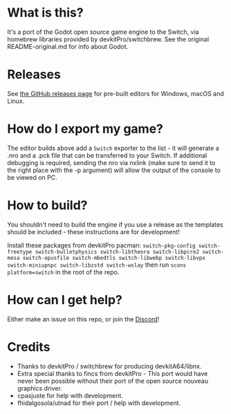 # What is this?
It's a port of the Godot open source game engine to the Switch, via homebrew libraries provided by devkitPro/switchbrew.
See the original README-original.md for info about Godot.

# Releases
See [the GitHub releases page](https://github.com/Stary2001/godot/releases) for pre-built editors for Windows, macOS and Linux.

# How do I export my game?
The editor builds above add a `Switch` exporter to the list - it will generate a .nro and a .pck file that can be transferred to your Switch.
If additional debugging is required, sending the nro via nxlink (make sure to send it to the right place with the -p argument) will allow the output of the console to be viewed on PC.

# How to build?
You shouldn't need to build the engine if you use a release as the templates should be included - these instructions are for development!

Install these packages from devkitPro pacman:
`switch-pkg-config switch-freetype switch-bulletphysics switch-libtheora switch-libpcre2 switch-mesa switch-opusfile switch-mbedtls switch-libwebp switch-libvpx switch-miniupnpc switch-libzstd switch-wslay`
then run `scons platform=switch` in the root of the repo.

# How can I get help?
Either make an issue on this repo, or join the [Discord](https://discordapp.com/invite/yUC3rUk)!

# Credits
* Thanks to devkitPro / switchbrew for producing devkitA64/libnx.
* Extra special thanks to fincs from devkitPro - This port would have never been possible without their port of the open source nouveau graphics driver.
* cpasjuste for help with development.
* fhidalgosola/utnad for their port / help with development.
